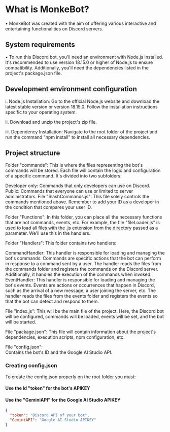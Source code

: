# What is MonkeBot?

• MonkeBot was created with the aim of offering various interactive and entertaining functionalities on Discord servers.

## System requirements

• To run this Discord bot, you'll need an environment with Node.js installed. It's recommended to use version 18.15.0 or higher of Node.js to ensure compatibility. Additionally, you'll need the dependencies listed in the project's package.json file.

## Development environment configuration

i. Node.js Installation: Go to the official Node.js website and download the latest stable version or version 18.15.0. Follow the installation instructions specific to your operating system.

ii. Download and unzip the project's zip file.

iii. Dependency Installation: Navigate to the root folder of the project and run the command "npm install" to install all necessary dependencies.

## Project structure

Folder "commands":
This is where the files representing the bot's commands will be stored. Each file will contain the logic and configuration of a specific command. It's divided into two subfolders:

Developer only: Commands that only developers can use on Discord.
Public: Commands that everyone can use or limited to server administrators.
File "SlashCommands.js":
This file solely controls the commands mentioned above. Remember to add your ID as a developer in the condition that compares your user ID.

Folder "Functions":
In this folder, you can place all the necessary functions that are not commands, events, etc. For example, the file "fileLoader.js" is used to load all files with the .js extension from the directory passed as a parameter. We'll use this in the handlers.

Folder "Handlers":
This folder contains two handlers:

CommandHandler: This handler is responsible for loading and managing the bot's commands. Commands are specific actions that the bot can perform in response to a command sent by a user. The handler reads the files from the commands folder and registers the commands on the Discord server. Additionally, it handles the execution of the commands when invoked.
EventHandler: This handler is responsible for loading and managing the bot's events. Events are actions or occurrences that happen in Discord, such as the arrival of a new message, a user joining the server, etc. The handler reads the files from the events folder and registers the events so that the bot can detect and respond to them.

File "index.js":
This will be the main file of the project. Here, the Discord bot will be configured, commands will be loaded, events will be set, and the bot will be started.

File "package.json":
This file will contain information about the project's dependencies, execution scripts, npm configuration, etc.

File "config.json":  
Contains the bot's ID and the Google AI Studio API.

### Creating config.json

To create the config.json properly on the root folder you must:

#### Use the id "token" for the bot's APIKEY

#### Use the "GeminiAPI" for the Google AI Studio APIKEY

```json
{
  "token": "Discord API of your bot",
  "GeminiAPI": "Google AI Studio APIKEY"
}
```
